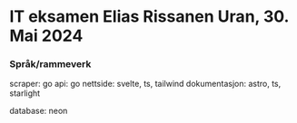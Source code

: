 # IT eksamen Elias Rissanen Uran, 30. Mai 2024

### Språk/rammeverk
scraper: go
api: go
nettside: svelte, ts, tailwind
dokumentasjon: astro, ts, starlight

database: neon
